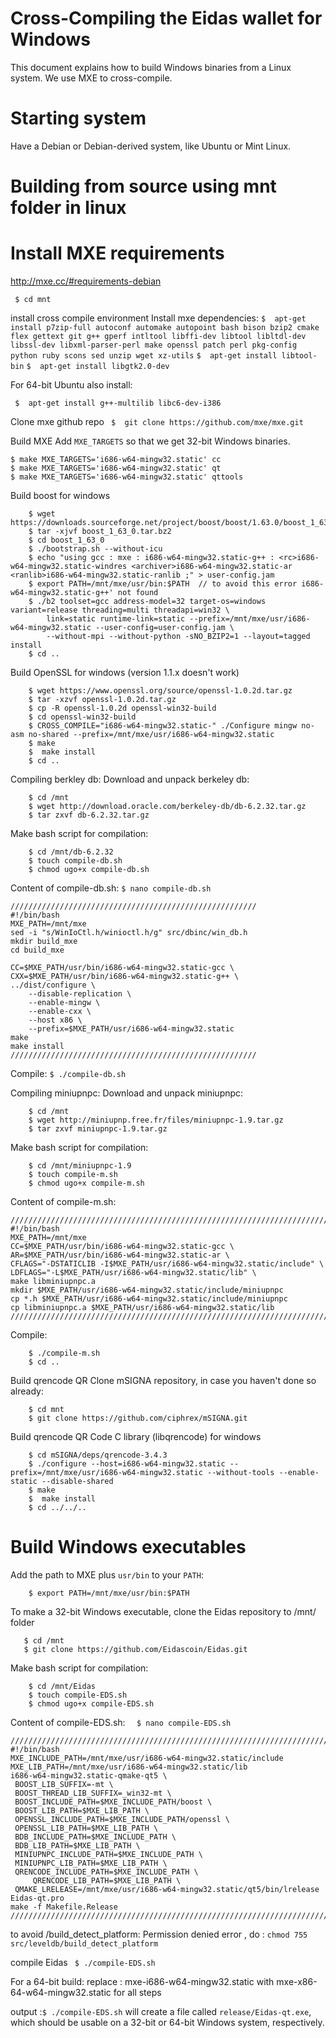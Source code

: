 # Cross-Compiling the Eidas wallet for Windows 

This document explains how to build Windows binaries from a Linux
system. We use MXE to cross-compile.

# Starting system

Have a Debian or Debian-derived system, like Ubuntu or Mint Linux.

# Building from source using mnt folder in linux

# Install MXE requirements

http://mxe.cc/#requirements-debian

     $ cd mnt
    
install cross compile environment
Install mxe dependencies:
  ```$  apt-get install p7zip-full autoconf automake autopoint bash bison bzip2 cmake flex gettext git g++ gperf intltool libffi-dev libtool libltdl-dev libssl-dev libxml-parser-perl make openssl patch perl pkg-config python ruby scons sed unzip wget xz-utils```
  ```$  apt-get install libtool-bin```
  ```$  apt-get install libgtk2.0-dev```
  
  For 64-bit Ubuntu also install:
  
  ``` $  apt-get install g++-multilib libc6-dev-i386```
  
Clone mxe github repo
  ``` $  git clone https://github.com/mxe/mxe.git```

Build MXE
Add `MXE_TARGETS` so that we get 32-bit Windows binaries.

```
$ make MXE_TARGETS='i686-w64-mingw32.static' cc
$ make MXE_TARGETS='i686-w64-mingw32.static' qt
$ make MXE_TARGETS='i686-w64-mingw32.static' qttools
```
Build boost for windows
```
    $ wget https://downloads.sourceforge.net/project/boost/boost/1.63.0/boost_1_63_0.tar.bz2
    $ tar -xjvf boost_1_63_0.tar.bz2
    $ cd boost_1_63_0
    $ ./bootstrap.sh --without-icu
    $ echo "using gcc : mxe : i686-w64-mingw32.static-g++ : <rc>i686-w64-mingw32.static-windres <archiver>i686-w64-mingw32.static-ar <ranlib>i686-w64-mingw32.static-ranlib ;" > user-config.jam
    $ export PATH=/mnt/mxe/usr/bin:$PATH  // to avoid this error i686-w64-mingw32.static-g++' not found
    $ ./b2 toolset=gcc address-model=32 target-os=windows variant=release threading=multi threadapi=win32 \
        link=static runtime-link=static --prefix=/mnt/mxe/usr/i686-w64-mingw32.static --user-config=user-config.jam \
        --without-mpi --without-python -sNO_BZIP2=1 --layout=tagged install
    $ cd ..
 ```

Build OpenSSL for windows (version 1.1.x doesn't work)
```
    $ wget https://www.openssl.org/source/openssl-1.0.2d.tar.gz
    $ tar -xzvf openssl-1.0.2d.tar.gz
    $ cp -R openssl-1.0.2d openssl-win32-build
    $ cd openssl-win32-build
    $ CROSS_COMPILE="i686-w64-mingw32.static-" ./Configure mingw no-asm no-shared --prefix=/mnt/mxe/usr/i686-w64-mingw32.static
    $ make
    $  make install
    $ cd ..
 ```
    
Compiling berkley db:
Download and unpack berkeley db:
```
    $ cd /mnt
    $ wget http://download.oracle.com/berkeley-db/db-6.2.32.tar.gz
    $ tar zxvf db-6.2.32.tar.gz
```
Make bash script for compilation:
```
    $ cd /mnt/db-6.2.32
    $ touch compile-db.sh
    $ chmod ugo+x compile-db.sh
```
Content of compile-db.sh:
   ` $ nano compile-db.sh `
```
///////////////////////////////////////////////////////
#!/bin/bash
MXE_PATH=/mnt/mxe
sed -i "s/WinIoCtl.h/winioctl.h/g" src/dbinc/win_db.h
mkdir build_mxe
cd build_mxe

CC=$MXE_PATH/usr/bin/i686-w64-mingw32.static-gcc \
CXX=$MXE_PATH/usr/bin/i686-w64-mingw32.static-g++ \
../dist/configure \
	--disable-replication \
	--enable-mingw \
	--enable-cxx \
	--host x86 \
	--prefix=$MXE_PATH/usr/i686-w64-mingw32.static
make
make install
///////////////////////////////////////////////////////
```

Compile:
    `$ ./compile-db.sh`

Compiling miniupnpc:
Download and unpack miniupnpc:
```
    $ cd /mnt
    $ wget http://miniupnp.free.fr/files/miniupnpc-1.9.tar.gz
    $ tar zxvf miniupnpc-1.9.tar.gz
```
Make bash script for compilation:
```
    $ cd /mnt/miniupnpc-1.9
    $ touch compile-m.sh
    $ chmod ugo+x compile-m.sh
```
Content of compile-m.sh:
```
///////////////////////////////////////////////////////////////////////////
#!/bin/bash
MXE_PATH=/mnt/mxe
CC=$MXE_PATH/usr/bin/i686-w64-mingw32.static-gcc \
AR=$MXE_PATH/usr/bin/i686-w64-mingw32.static-ar \
CFLAGS="-DSTATICLIB -I$MXE_PATH/usr/i686-w64-mingw32.static/include" \
LDFLAGS="-L$MXE_PATH/usr/i686-w64-mingw32.static/lib" \
make libminiupnpc.a
mkdir $MXE_PATH/usr/i686-w64-mingw32.static/include/miniupnpc
cp *.h $MXE_PATH/usr/i686-w64-mingw32.static/include/miniupnpc
cp libminiupnpc.a $MXE_PATH/usr/i686-w64-mingw32.static/lib
////////////////////////////////////////////////////////////////////////////
```
Compile:
```
    $ ./compile-m.sh
    $ cd ..
```

Build qrencode QR
Clone mSIGNA repository, in case you haven't done so already:
```
    $ cd mnt
    $ git clone https://github.com/ciphrex/mSIGNA.git
```
Build qrencode QR Code C library (libqrencode) for windows
```
    $ cd mSIGNA/deps/qrencode-3.4.3
    $ ./configure --host=i686-w64-mingw32.static --prefix=/mnt/mxe/usr/i686-w64-mingw32.static --without-tools --enable-static --disable-shared
    $ make
    $  make install
    $ cd ../../..
```
    
# Build Windows executables

Add the path to MXE plus `usr/bin` to your `PATH`:
```
    $ export PATH=/mnt/mxe/usr/bin:$PATH
```
To make a 32-bit Windows executable, clone the Eidas repository to /mnt/  folder 
 ```
    $ cd /mnt
    $ git clone https://github.com/Eidascoin/Eidas.git
```
Make bash script for compilation:
```
    $ cd /mnt/Eidas
    $ touch compile-EDS.sh
    $ chmod ugo+x compile-EDS.sh
```
Content of compile-EDS.sh:
   ```  $ nano compile-EDS.sh```
   ```
//////////////////////////////////////////////////////////////////////////////////////////////
#!/bin/bash
MXE_INCLUDE_PATH=/mnt/mxe/usr/i686-w64-mingw32.static/include
MXE_LIB_PATH=/mnt/mxe/usr/i686-w64-mingw32.static/lib
i686-w64-mingw32.static-qmake-qt5 \
	BOOST_LIB_SUFFIX=-mt \
	BOOST_THREAD_LIB_SUFFIX=_win32-mt \
	BOOST_INCLUDE_PATH=$MXE_INCLUDE_PATH/boost \
	BOOST_LIB_PATH=$MXE_LIB_PATH \
	OPENSSL_INCLUDE_PATH=$MXE_INCLUDE_PATH/openssl \
	OPENSSL_LIB_PATH=$MXE_LIB_PATH \
	BDB_INCLUDE_PATH=$MXE_INCLUDE_PATH \
	BDB_LIB_PATH=$MXE_LIB_PATH \
	MINIUPNPC_INCLUDE_PATH=$MXE_INCLUDE_PATH \
	MINIUPNPC_LIB_PATH=$MXE_LIB_PATH \
	QRENCODE_INCLUDE_PATH=$MXE_INCLUDE_PATH \
        QRENCODE_LIB_PATH=$MXE_LIB_PATH \
	QMAKE_LRELEASE=/mnt/mxe/usr/i686-w64-mingw32.static/qt5/bin/lrelease Eidas-qt.pro
make -f Makefile.Release
////////////////////////////////////////////////////////////////////////////////////////////////
```

to avoid /build_detect_platform: Permission denied error , do :
`chmod 755 src/leveldb/build_detect_platform`


compile Eidas
     ``` $ ./compile-EDS.sh```
      
For a 64-bit build: replace : mxe-i686-w64-mingw32.static with mxe-x86-64-w64-mingw32.static for all steps


output :``` $ ./compile-EDS.sh ``` will create a file called `release/Eidas-qt.exe`, which should be usable on a 32-bit or 64-bit Windows system, respectively.

